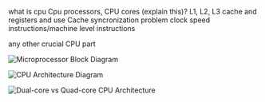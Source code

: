 what is cpu
Cpu processors, CPU cores
(explain this)?
L1, L2, L3 cache and registers and use
Cache syncronization problem
clock speed
instructions/machine level instructions

any other crucial CPU part

![Microprocessor Block Diagram](https://www.tutorialspoint.com/computer_logical_organization/images/microprocessor_blockdiagram.jpg)

![CPU Architecture Diagram](https://miro.medium.com/v2/resize:fit:1200/0*5dVxHUhXoshujAhL)

![Dual-core vs Quad-core CPU Architecture](https://phoenixnap.com/kb/wp-content/uploads/2023/04/dual-core-vs-quad-core-cpu-architecture.png)
